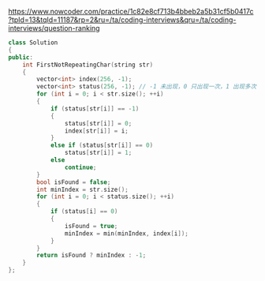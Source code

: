 https://www.nowcoder.com/practice/1c82e8cf713b4bbeb2a5b31cf5b0417c?tpId=13&tqId=11187&rp=2&ru=/ta/coding-interviews&qru=/ta/coding-interviews/question-ranking

```cpp
class Solution
{
public:
    int FirstNotRepeatingChar(string str)
    {
        vector<int> index(256, -1);
        vector<int> status(256, -1); // -1 未出现，0 只出现一次，1 出现多次
        for (int i = 0; i < str.size(); ++i)
        {
            if (status[str[i]] == -1)
            {
                status[str[i]] = 0;
                index[str[i]] = i;
            }
            else if (status[str[i]] == 0)
                status[str[i]] = 1;
            else
                continue;
        }
        bool isFound = false;
        int minIndex = str.size();
        for (int i = 0; i < status.size(); ++i)
        {
            if (status[i] == 0)
            {
                isFound = true;
                minIndex = min(minIndex, index[i]);
            }
        }
        return isFound ? minIndex : -1;
    }
};
```


